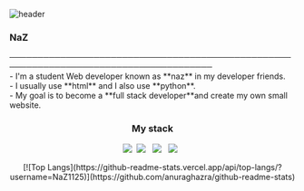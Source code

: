 ![header](https://capsule-render.vercel.app/api?type=waving&color=auto&height=150&section=header&text=Hi%20There👋&fontSize=70)
<h3>NaZ</h3>
──────────────────────────────────────────────────────────────────────────────────────</br>
- I'm a student Web developer known as **naz** in my developer friends.</br>
- I usually use **html** and I also use **python**.</br>
- My goal is to become a **full stack developer**and create my own small website.</br>
<h3 align="center">My stack</h3>

<p align="center"><img src="https://img.shields.io/badge/Python-3766AB?style=flat-square&logo=Python&logoColor=white"/></a>&nbsp <img src="https://img.shields.io/badge/HTML5-E34F26?style=flat-square&logo=HTML5&logoColor=white"/></a> &nbsp <img src="https://img.shields.io/badge/CSS3-1572B6?style=flat-square&logo=CSS3&logoColor=white"/></a> &nbsp
<img src="https://img.shields.io/badge/JavaScript-F7DF1E?style=flat-square&logo=JavaScript&logoColor=white"/></a> &nbsp
<p align="center">[![Top Langs](https://github-readme-stats.vercel.app/api/top-langs/?username=NaZ1125)](https://github.com/anuraghazra/github-readme-stats)</p>
